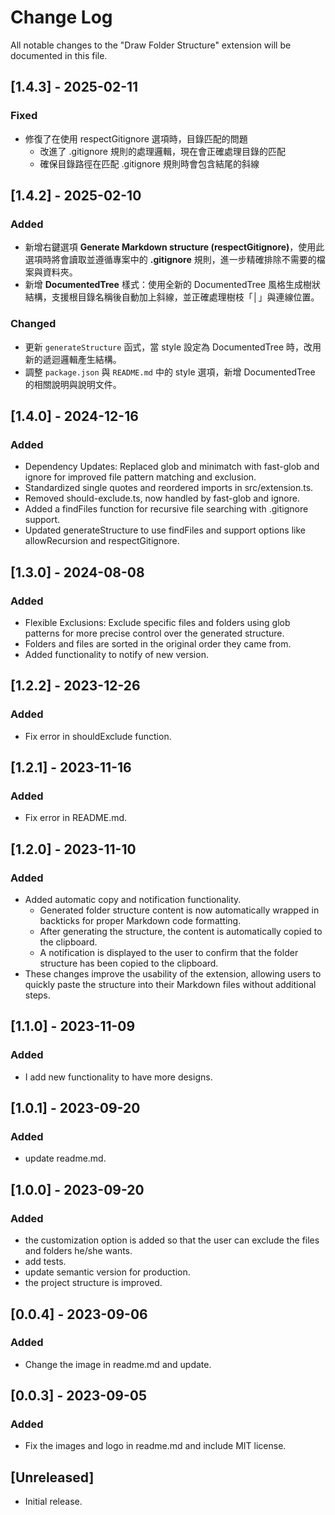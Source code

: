# Change Log

All notable changes to the "Draw Folder Structure" extension will be documented in this file.

## [1.4.3] - 2025-02-11

### Fixed
- 修復了在使用 respectGitignore 選項時，目錄匹配的問題
  - 改進了 .gitignore 規則的處理邏輯，現在會正確處理目錄的匹配
  - 確保目錄路徑在匹配 .gitignore 規則時會包含結尾的斜線

## [1.4.2] - 2025-02-10

### Added
- 新增右鍵選項 **Generate Markdown structure (respectGitignore)**，使用此選項時將會讀取並遵循專案中的 **.gitignore** 規則，進一步精確排除不需要的檔案與資料夾。
- 新增 **DocumentedTree** 樣式：使用全新的 DocumentedTree 風格生成樹狀結構，支援根目錄名稱後自動加上斜線，並正確處理樹枝「│」與連線位置。
  
### Changed
- 更新 `generateStructure` 函式，當 style 設定為 DocumentedTree 時，改用新的遞迴邏輯產生結構。
- 調整 `package.json` 與 `README.md` 中的 style 選項，新增 DocumentedTree 的相關說明與說明文件。

## [1.4.0] - 2024-12-16

### Added

- Dependency Updates: Replaced glob and minimatch with fast-glob and ignore for improved file pattern matching and exclusion.
- Standardized single quotes and reordered imports in src/extension.ts.
- Removed should-exclude.ts, now handled by fast-glob and ignore.
- Added a findFiles function for recursive file searching with .gitignore support.
- Updated generateStructure to use findFiles and support options like allowRecursion and respectGitignore.

## [1.3.0] - 2024-08-08

### Added

- Flexible Exclusions: Exclude specific files and folders using glob patterns for more precise control over the generated structure.
- Folders and files are sorted in the original order they came from.
- Added functionality to notify of new version.

## [1.2.2] - 2023-12-26

### Added

- Fix error in shouldExclude function.

## [1.2.1] - 2023-11-16

### Added

- Fix error in README.md.

## [1.2.0] - 2023-11-10

### Added

- Added automatic copy and notification functionality.
  - Generated folder structure content is now automatically wrapped in backticks for proper Markdown code formatting.
  - After generating the structure, the content is automatically copied to the clipboard.
  - A notification is displayed to the user to confirm that the folder structure has been copied to the clipboard.
- These changes improve the usability of the extension, allowing users to quickly paste the structure into their Markdown files without additional steps.

## [1.1.0] - 2023-11-09

### Added

- I add new functionality to have more designs.

## [1.0.1] - 2023-09-20

### Added

- update readme.md.

## [1.0.0] - 2023-09-20

### Added

- the customization option is added so that the user can exclude the files and folders he/she wants.
- add tests.
- update semantic version for production.
- the project structure is improved.

## [0.0.4] - 2023-09-06

### Added

- Change the image in readme.md and update.

## [0.0.3] - 2023-09-05

### Added

- Fix the images and logo in readme.md and include MIT license.

## [Unreleased]

- Initial release.
